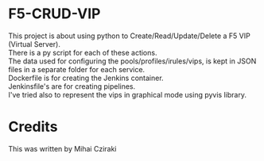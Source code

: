 # F5-CRUD-VIP

This project is about using python to Create/Read/Update/Delete a F5 VIP (Virtual Server).
<br>There is a py script for each of these actions.
<br>The data used for configuring the pools/profiles/irules/vips, is kept in JSON files in a separate folder for each service.
<br>Dockerfile is for creating the Jenkins container.
<br>Jenkinsfile's are for creating pipelines.
<br>I've tried also to represent the vips in graphical mode using pyvis library.

# Credits
This was written by Mihai Cziraki
